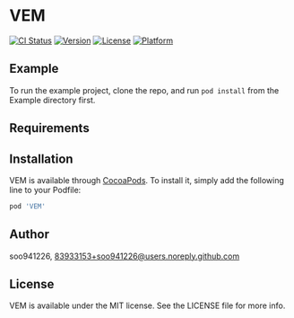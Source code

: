 # VEM

[![CI Status](https://img.shields.io/travis/soo941226/VEM.svg?style=flat)](https://travis-ci.org/soo941226/VEM)
[![Version](https://img.shields.io/cocoapods/v/VEM.svg?style=flat)](https://cocoapods.org/pods/VEM)
[![License](https://img.shields.io/cocoapods/l/VEM.svg?style=flat)](https://cocoapods.org/pods/VEM)
[![Platform](https://img.shields.io/cocoapods/p/VEM.svg?style=flat)](https://cocoapods.org/pods/VEM)

## Example

To run the example project, clone the repo, and run `pod install` from the Example directory first.

## Requirements

## Installation

VEM is available through [CocoaPods](https://cocoapods.org). To install
it, simply add the following line to your Podfile:

```ruby
pod 'VEM'
```

## Author

soo941226, 83933153+soo941226@users.noreply.github.com

## License

VEM is available under the MIT license. See the LICENSE file for more info.
